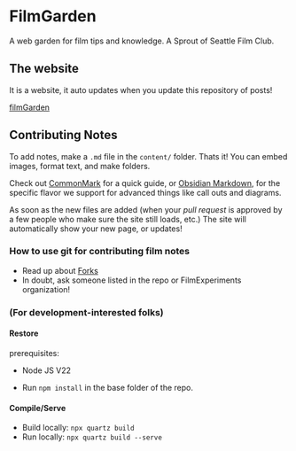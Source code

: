 # FilmGarden
A web garden for film tips and knowledge. A Sprout of Seattle Film Club.

## The website

It is a website, it auto updates when you update this repository of posts!

[filmGarden](filmgarden.netlify.app)

## Contributing Notes

To add notes, make a `.md` file in the `content/` folder. Thats it! You can embed images, format text, and make folders.

Check out [CommonMark](https://commonmark.org/help/) for a quick guide, or [Obsidian Markdown](https://help.obsidian.md/syntax), for the specific flavor we support for advanced things like call outs and diagrams.

As soon as the new files are added (when your *pull request* is approved by a few people who make sure the site still loads, etc.) The site will automatically show your new page, or updates!

### How to use git for contributing film notes

- Read up about [Forks](https://docs.github.com/en/pull-requests/collaborating-with-pull-requests/working-with-forks/fork-a-repo)
- In doubt, ask someone listed in the repo or FilmExperiments organization!

### (For development-interested folks)

#### Restore

prerequisites:

- Node JS V22

- Run `npm install` in the base folder of the repo.  

#### Compile/Serve

- Build locally: `npx quartz build`
- Run locally: `npx quartz build --serve`
